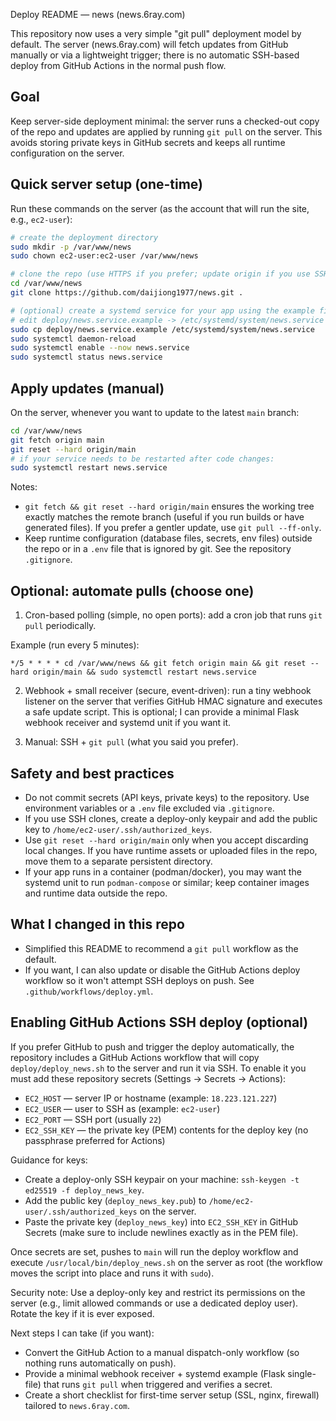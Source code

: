 Deploy README — news (news.6ray.com)

This repository now uses a very simple "git pull" deployment model by default. The server (news.6ray.com) will fetch updates from GitHub manually or via a lightweight trigger; there is no automatic SSH-based deploy from GitHub Actions in the normal push flow.

Goal
----
Keep server-side deployment minimal: the server runs a checked-out copy of the repo and updates are applied by running `git pull` on the server. This avoids storing private keys in GitHub secrets and keeps all runtime configuration on the server.

Quick server setup (one-time)
-----------------------------
Run these commands on the server (as the account that will run the site, e.g., `ec2-user`):

```bash
# create the deployment directory
sudo mkdir -p /var/www/news
sudo chown ec2-user:ec2-user /var/www/news

# clone the repo (use HTTPS if you prefer; update origin if you use SSH)
cd /var/www/news
git clone https://github.com/daijiong1977/news.git .

# (optional) create a systemd service for your app using the example file
# edit deploy/news.service.example -> /etc/systemd/system/news.service and set ExecStart
sudo cp deploy/news.service.example /etc/systemd/system/news.service
sudo systemctl daemon-reload
sudo systemctl enable --now news.service
sudo systemctl status news.service
```

Apply updates (manual)
----------------------
On the server, whenever you want to update to the latest `main` branch:

```bash
cd /var/www/news
git fetch origin main
git reset --hard origin/main
# if your service needs to be restarted after code changes:
sudo systemctl restart news.service
```

Notes:
- `git fetch && git reset --hard origin/main` ensures the working tree exactly matches the remote branch (useful if you run builds or have generated files). If you prefer a gentler update, use `git pull --ff-only`.
- Keep runtime configuration (database files, secrets, env files) outside the repo or in a `.env` file that is ignored by git. See the repository `.gitignore`.

Optional: automate pulls (choose one)
------------------------------------
1) Cron-based polling (simple, no open ports): add a cron job that runs `git pull` periodically.

Example (run every 5 minutes):

```cron
*/5 * * * * cd /var/www/news && git fetch origin main && git reset --hard origin/main && sudo systemctl restart news.service
```

2) Webhook + small receiver (secure, event-driven): run a tiny webhook listener on the server that verifies GitHub HMAC signature and executes a safe update script. This is optional; I can provide a minimal Flask webhook receiver and systemd unit if you want it.

3) Manual: SSH + `git pull` (what you said you prefer).

Safety and best practices
-------------------------
- Do not commit secrets (API keys, private keys) to the repository. Use environment variables or a `.env` file excluded via `.gitignore`.
- If you use SSH clones, create a deploy-only keypair and add the public key to `/home/ec2-user/.ssh/authorized_keys`.
- Use `git reset --hard origin/main` only when you accept discarding local changes. If you have runtime assets or uploaded files in the repo, move them to a separate persistent directory.
- If your app runs in a container (podman/docker), you may want the systemd unit to run `podman-compose` or similar; keep container images and runtime data outside the repo.

What I changed in this repo
---------------------------
- Simplified this README to recommend a `git pull` workflow as the default.
- If you want, I can also update or disable the GitHub Actions deploy workflow so it won't attempt SSH deploys on push. See `.github/workflows/deploy.yml`.

Enabling GitHub Actions SSH deploy (optional)
---------------------------------------------
If you prefer GitHub to push and trigger the deploy automatically, the repository includes a GitHub Actions workflow that will copy `deploy/deploy_news.sh` to the server and run it via SSH. To enable it you must add these repository secrets (Settings → Secrets → Actions):

- `EC2_HOST` — server IP or hostname (example: `18.223.121.227`)
- `EC2_USER` — user to SSH as (example: `ec2-user`)
- `EC2_PORT` — SSH port (usually `22`)
- `EC2_SSH_KEY` — the private key (PEM) contents for the deploy key (no passphrase preferred for Actions)

Guidance for keys:
- Create a deploy-only SSH keypair on your machine: `ssh-keygen -t ed25519 -f deploy_news_key`.
- Add the public key (`deploy_news_key.pub`) to `/home/ec2-user/.ssh/authorized_keys` on the server.
- Paste the private key (`deploy_news_key`) into `EC2_SSH_KEY` in GitHub Secrets (make sure to include newlines exactly as in the PEM file).

Once secrets are set, pushes to `main` will run the deploy workflow and execute `/usr/local/bin/deploy_news.sh` on the server as root (the workflow moves the script into place and runs it with `sudo`).

Security note: Use a deploy-only key and restrict its permissions on the server (e.g., limit allowed commands or use a dedicated deploy user). Rotate the key if it is ever exposed.

Next steps I can take (if you want):
- Convert the GitHub Action to a manual dispatch-only workflow (so nothing runs automatically on push).
- Provide a minimal webhook receiver + systemd example (Flask single-file) that runs `git pull` when triggered and verifies a secret.
- Create a short checklist for first-time server setup (SSL, nginx, firewall) tailored to `news.6ray.com`.

